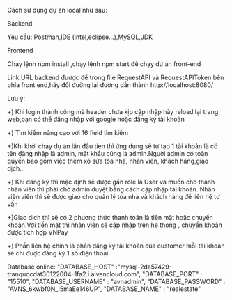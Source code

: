Cách sử dụng dự án local như sau:

Backend

Yêu cầu: Postman,IDE (intel,eclipse...),MySQL,JDK

Frontend

Chạy lệnh npm install ,chạy lệnh npm start để chạy dư án front-end

Link URL backend đuược để trong file RequestAPI và RequestAPIToken bên phía front end,hãy đối đường lại đường dẫn thành http://localhost:8080/

Lưu ý:

+) Khi login thành công mà header chưa kịp cập nhập hãy reload lại trang web,bạn có thể đăng nhập với google hoặc đăng ký tài khoản

+) Tìm kiếm nâng cao với 16 field tìm kiếm

+)Khi khởi chạy dự án lần đầu tien thì ứng dụng sẽ tự tạo 1 tài khoản là có tên đăng nhập là admin, mật khẩu cũng là admin.Người
admin có toàn quyền bao gồm việc thêm xó sửa tòa nhà, nhân viên, khách hàng,giao dịch...

+) Khi đăng ký thì mặc định sẽ được gắn role là User và muốn cho thành nhân viên thì phải chờ admin duyệt bằng cách cập nhập tài khoản.
Nhân viên viên thì sẽ được giao cho quản lý tòa nhà và khách hàng để liên hệ tư vấn

+)Giao dịch thì sẽ có 2 phương thức thanh toán là tiền mặt hoặc chuyển khoản.Với tiền mặt thì nhân viên sẽ cập nhập trên he thong , chuyển 
khoản được tích hợp VNPay

+) Phần liên hệ chính là phần đăng ký tài khoản của customer mỗi tài khoản sẽ chỉ được đăng ký 1 số điện thoại

Database online: "DATABASE_HOST" :"mysql-2da57429-tranquocdat30122004-1fa2.i.aivencloud.com", "DATABASE_PORT" : "15510", "DATABASE_USERNAME" : "avnadmin", "DATABASE_PASSWORD" : "AVNS_6kwbf0N_I5maEe146UP", "DATABASE_NAME" : "realestate"


